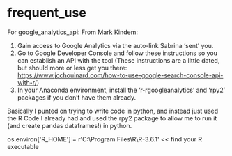 # frequent_use
For google_analytics_api:
From Mark Kindem:

1. Gain access to Google Analytics via the auto-link Sabrina ‘sent’ you.
2. Go to Google Developer Console and follow these instructions so you can establish an API with the tool (These instructions are a little dated, but should more or less get you there: https://www.jcchouinard.com/how-to-use-google-search-console-api-with-r/)
3. In your Anaconda environment, install the ‘r-rgoogleanalytics’ and ‘rpy2’ packages if you don’t have them already. 

Basically I punted on trying to write code in python, and instead just used the R Code I already had and used the rpy2 package to allow me to run it (and create pandas dataframes!) in python.

os.environ['R_HOME'] = r'C:\Program Files\R\R-3.6.1' << find your R executable
